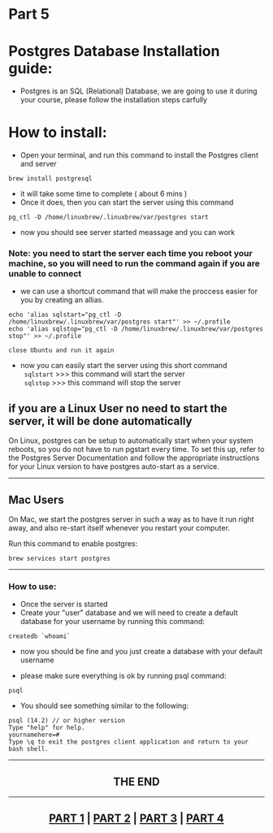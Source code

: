# Part 5
# Postgres Database Installation guide:
- Postgres is an SQL (Relational) Database, we are going to use it during your course, please follow the installation steps carfully

# How to install:
- Open your terminal, and run this command to install the Postgres client and server

```
brew install postgresql
```

- it will take some time to complete ( about 6 mins )
- Once it does, then you can start the server using this command <br>
```
pg_ctl -D /home/linuxbrew/.linuxbrew/var/postgres start
```
- now you should see server started meassage and you can work 
![]()
### Note: you need to start the server each time you reboot your machine, so you will need to run the command again if you are unable to connect
- we can use a shortcut command that will make the proccess easier for you by creating an allias.

``` 
echo 'alias sqlstart="pg_ctl -D /home/linuxbrew/.linuxbrew/var/postgres start"' >> ~/.profile
echo 'alias sqlstop="pg_ctl -D /home/linuxbrew/.linuxbrew/var/postgres stop"' >> ~/.profile
```
`close Ubuntu and run it again`

- now you can easily start the server using this short command <br>
``` sqlstart```  >>> this command will start the server <br>
``` sqlstop```   >>> this command will stop the server

## if you are a Linux User no need to start the server, it will be done automatically
On Linux, postgres can be setup to automatically start when your system reboots, so you do not have to run pgstart every time. To set this up, refer to the Postgres Server Documentation and follow the appropriate instructions for your Linux version to have postgres auto-start as a service.


-------------------------------------------------
## Mac Users
On Mac, we start the postgres server in such a way as to have it run right away, and also re-start itself whenever you restart your computer.

Run this command to enable postgres:

```
brew services start postgres
```

-------------------------------------------------
### How to use:
- Once the server is started
- Create your "user" database and we will need to create a default database for your username by running this command:

``` 
createdb `whoami`
```

- now you should be fine and you just create a database with your default username

- please make sure everything is ok by running psql command:

```
psql
```

- You should see something similar to the following:
```
psql (14.2) // or higher version
Type "help" for help.
yournamehere=#
Type \q to exit the postgres client application and return to your bash shell.
```

<hr>
<h2 align="center"> THE END </h2>
<hr>

<h2 align="center"><a href="part1.md">PART 1</a> | <a href="part2.md">PART 2</a> | <a href="part3.md">PART 3</a> | <a href="part4.md">PART 4</a></h2>
